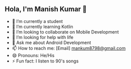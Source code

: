 ## Hola, I'm Manish Kumar 👋

<!--
**ANONYMOUS609/ANONYMOUS609** is a ✨ _special_ ✨ repository because its `README.md` (this file) appears on your GitHub profile.  

Here are some ideas to get you started: -->

- 🔭 I’m currently a student
- 🌱 I’m currently learning Kotlin
- 👯 I’m looking to collaborate on Mobile Development
- 🤔 I’m looking for help with life
- 💬 Ask me about Android Development
- 📫 How to reach me: [Email] mankum8798@gmail.com
- 😄 Pronouns: He/His
- ⚡ Fun fact: I listen to 90's songs

